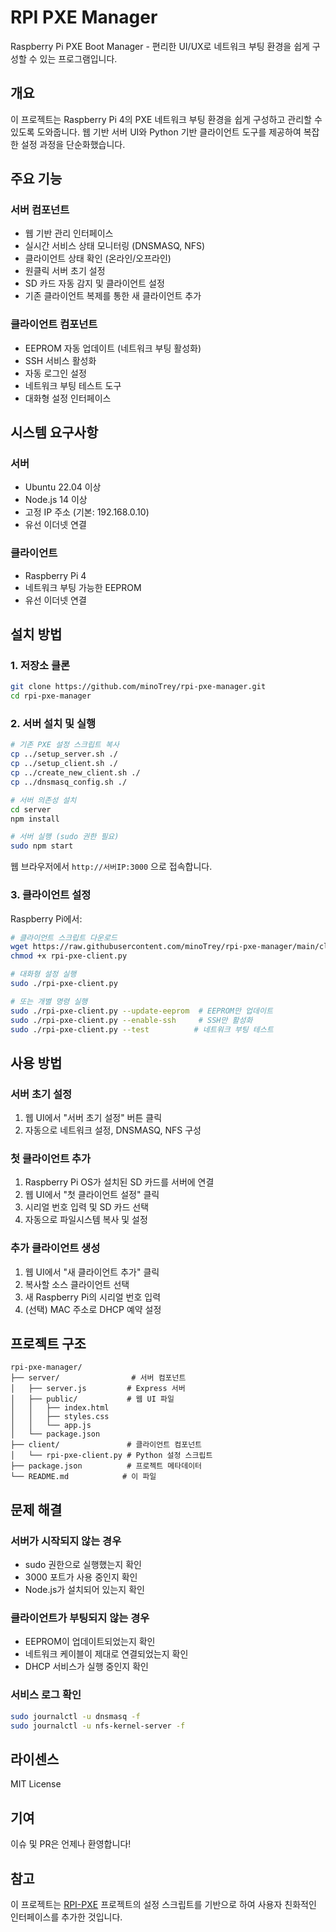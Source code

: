 # RPI PXE Manager

Raspberry Pi PXE Boot Manager - 편리한 UI/UX로 네트워크 부팅 환경을 쉽게 구성할 수 있는 프로그램입니다.

## 개요

이 프로젝트는 Raspberry Pi 4의 PXE 네트워크 부팅 환경을 쉽게 구성하고 관리할 수 있도록 도와줍니다. 웹 기반 서버 UI와 Python 기반 클라이언트 도구를 제공하여 복잡한 설정 과정을 단순화했습니다.

## 주요 기능

### 서버 컴포넌트
- 웹 기반 관리 인터페이스
- 실시간 서비스 상태 모니터링 (DNSMASQ, NFS)
- 클라이언트 상태 확인 (온라인/오프라인)
- 원클릭 서버 초기 설정
- SD 카드 자동 감지 및 클라이언트 설정
- 기존 클라이언트 복제를 통한 새 클라이언트 추가

### 클라이언트 컴포넌트
- EEPROM 자동 업데이트 (네트워크 부팅 활성화)
- SSH 서비스 활성화
- 자동 로그인 설정
- 네트워크 부팅 테스트 도구
- 대화형 설정 인터페이스

## 시스템 요구사항

### 서버
- Ubuntu 22.04 이상
- Node.js 14 이상
- 고정 IP 주소 (기본: 192.168.0.10)
- 유선 이더넷 연결

### 클라이언트
- Raspberry Pi 4
- 네트워크 부팅 가능한 EEPROM
- 유선 이더넷 연결

## 설치 방법

### 1. 저장소 클론
```bash
git clone https://github.com/minoTrey/rpi-pxe-manager.git
cd rpi-pxe-manager
```

### 2. 서버 설치 및 실행

```bash
# 기존 PXE 설정 스크립트 복사
cp ../setup_server.sh ./
cp ../setup_client.sh ./
cp ../create_new_client.sh ./
cp ../dnsmasq_config.sh ./

# 서버 의존성 설치
cd server
npm install

# 서버 실행 (sudo 권한 필요)
sudo npm start
```

웹 브라우저에서 `http://서버IP:3000` 으로 접속합니다.

### 3. 클라이언트 설정

Raspberry Pi에서:

```bash
# 클라이언트 스크립트 다운로드
wget https://raw.githubusercontent.com/minoTrey/rpi-pxe-manager/main/client/rpi-pxe-client.py
chmod +x rpi-pxe-client.py

# 대화형 설정 실행
sudo ./rpi-pxe-client.py

# 또는 개별 명령 실행
sudo ./rpi-pxe-client.py --update-eeprom  # EEPROM만 업데이트
sudo ./rpi-pxe-client.py --enable-ssh     # SSH만 활성화
sudo ./rpi-pxe-client.py --test          # 네트워크 부팅 테스트
```

## 사용 방법

### 서버 초기 설정
1. 웹 UI에서 "서버 초기 설정" 버튼 클릭
2. 자동으로 네트워크 설정, DNSMASQ, NFS 구성

### 첫 클라이언트 추가
1. Raspberry Pi OS가 설치된 SD 카드를 서버에 연결
2. 웹 UI에서 "첫 클라이언트 설정" 클릭
3. 시리얼 번호 입력 및 SD 카드 선택
4. 자동으로 파일시스템 복사 및 설정

### 추가 클라이언트 생성
1. 웹 UI에서 "새 클라이언트 추가" 클릭
2. 복사할 소스 클라이언트 선택
3. 새 Raspberry Pi의 시리얼 번호 입력
4. (선택) MAC 주소로 DHCP 예약 설정

## 프로젝트 구조

```
rpi-pxe-manager/
├── server/                # 서버 컴포넌트
│   ├── server.js         # Express 서버
│   ├── public/           # 웹 UI 파일
│   │   ├── index.html
│   │   ├── styles.css
│   │   └── app.js
│   └── package.json
├── client/               # 클라이언트 컴포넌트
│   └── rpi-pxe-client.py # Python 설정 스크립트
├── package.json          # 프로젝트 메타데이터
└── README.md            # 이 파일
```

## 문제 해결

### 서버가 시작되지 않는 경우
- sudo 권한으로 실행했는지 확인
- 3000 포트가 사용 중인지 확인
- Node.js가 설치되어 있는지 확인

### 클라이언트가 부팅되지 않는 경우
- EEPROM이 업데이트되었는지 확인
- 네트워크 케이블이 제대로 연결되었는지 확인
- DHCP 서비스가 실행 중인지 확인

### 서비스 로그 확인
```bash
sudo journalctl -u dnsmasq -f
sudo journalctl -u nfs-kernel-server -f
```

## 라이센스

MIT License

## 기여

이슈 및 PR은 언제나 환영합니다!

## 참고

이 프로젝트는 [RPI-PXE](https://github.com/original/RPI-PXE) 프로젝트의 설정 스크립트를 기반으로 하여 사용자 친화적인 인터페이스를 추가한 것입니다.